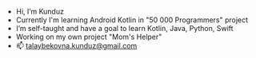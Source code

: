 -  Hi, I’m Kunduz
-  Currently I'm learning Android Kotlin in "50 000 Programmers" project
-  I’m self-taught and have a goal to learn Kotlin, Java, Python, Swift
-  Working on my own project "Mom's Helper"
- 📫 talaybekovna.kunduz@gmail.com

<!---
Talaybekovna/Talaybekovna is a ✨ special ✨ repository because its `README.md` (this file) appears on your GitHub profile.
You can click the Preview link to take a look at your changes.
--->
